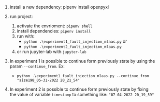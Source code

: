 1. install a new dependency: pipenv install openpyxl
2. run project: 
    1. activate the envrioment: ``pipenv shell``
    2. install dependencies: ``pipenv install``
    3. run with:
        - ``python .\experiment1_fault_injection_mlaas.py`` or
        - ``python .\experiment2_fault_injection_mlaas.py``
    4. or run jupyter-lab with ``jupyter-lab``
3. In experiment 1 is possible to continue form previously state by using the param ``--continue_from``. Ex:
    - ``python .\experiment1_fault_injection_mlaas.py --continue_from "size198_05-31-2022 20_21_54"``

4. In experiment 2 is possible to continue form previously state by fixing the value of variable ``timestamp`` to something like: ``"07-04-2022 20_19_59"``